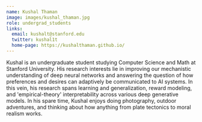 ```yaml
---
name: Kushal Thaman
image: images/kushal_thaman.jpg
role: undergrad_students
links:
  email: kushalt@stanford.edu
  twitter: kushal1t
  home-page: https://kushalthaman.github.io/ 
---
```


Kushal is an undergraduate student studying Computer Science and Math at Stanford University. His research interests lie in improving our mechanistic understanding of deep neural networks and answering the question of how preferences and desires can adaptively be communicated to AI systems. In this vein, his research spans learning and generalization, reward modeling, and 'empirical-theory' interpretability across various deep generative models. In his spare time, Kushal enjoys doing photography, outdoor adventures, and thinking about how anything from plate tectonics to moral realism works.
